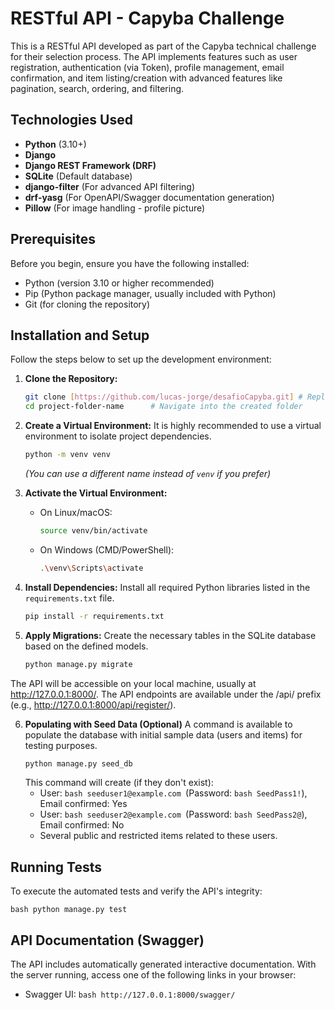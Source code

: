# RESTful API - Capyba Challenge

This is a RESTful API developed as part of the Capyba technical challenge for their selection process. The API implements features such as user registration, authentication (via Token), profile management, email confirmation, and item listing/creation with advanced features like pagination, search, ordering, and filtering.

## Technologies Used

* **Python** (3.10+)
* **Django**
* **Django REST Framework (DRF)**
* **SQLite** (Default database)
* **django-filter** (For advanced API filtering)
* **drf-yasg** (For OpenAPI/Swagger documentation generation)
* **Pillow** (For image handling - profile picture)

## Prerequisites

Before you begin, ensure you have the following installed:

* Python (version 3.10 or higher recommended)
* Pip (Python package manager, usually included with Python)
* Git (for cloning the repository)

## Installation and Setup

Follow the steps below to set up the development environment:

1.  **Clone the Repository:**
    ```bash
    git clone [https://github.com/lucas-jorge/desafioCapyba.git] # Replace with your repository URL
    cd project-folder-name      # Navigate into the created folder
    ```

2.  **Create a Virtual Environment:**
    It is highly recommended to use a virtual environment to isolate project dependencies.
    ```bash
    python -m venv venv
    ```
    *(You can use a different name instead of `venv` if you prefer)*

3.  **Activate the Virtual Environment:**
    * On Linux/macOS:
        ```bash
        source venv/bin/activate
        ```
    * On Windows (CMD/PowerShell):
        ```bash
        .\venv\Scripts\activate
        ```

4.  **Install Dependencies:**
    Install all required Python libraries listed in the `requirements.txt` file.
    ```bash
    pip install -r requirements.txt
    ```

5.  **Apply Migrations:**
    Create the necessary tables in the SQLite database based on the defined models.
    ```bash
    python manage.py migrate
    ```

The API will be accessible on your local machine, usually at http://127.0.0.1:8000/. The API endpoints are available under the /api/ prefix (e.g., http://127.0.0.1:8000/api/register/).

6.  **Populating with Seed Data (Optional)**
    A command is available to populate the database with initial sample data (users and items) for testing purposes.
    ```bash
    python manage.py seed_db
    ```
    This command will create (if they don't exist):
    * User: ```bash seeduser1@example.com ```(Password: ```bash SeedPass1!```), Email confirmed: Yes
    * User: ```bash seeduser2@example.com ```(Password: ```bash SeedPass2@```), Email confirmed: No
    * Several public and restricted items related to these users.

## Running Tests

To execute the automated tests and verify the API's integrity:

```bash python manage.py test ```

## API Documentation (Swagger)

The API includes automatically generated interactive documentation. With the server running, access one of the following links in your browser:

* Swagger UI: ```bash http://127.0.0.1:8000/swagger/ ```